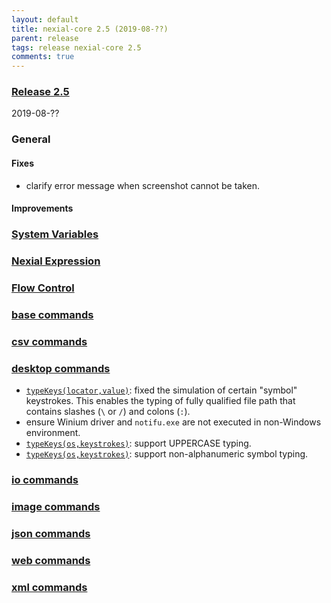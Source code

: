 ```yaml
---
layout: default
title: nexial-core 2.5 (2019-08-??)
parent: release
tags: release nexial-core 2.5
comments: true
---
```


### <a href="https://github.com/nexiality/nexial-core/releases/tag/nexial-core-v2.4_???" class="external-link" target="_nexial_link">Release 2.5</a>
2019-08-??


### General
#### Fixes
- clarify error message when screenshot cannot be taken.

#### Improvements


### [System Variables](../systemvars/)


### [Nexial Expression](../expressions)


### [Flow Control](../flowcontrols)


### [base commands](../commands/base)


### [csv commands](../commands/csv)


### [desktop commands](../commands/desktop)
- [`typeKeys(locator,value)`](../commands/desktop/typeKeys(os,keystrokes)): fixed the simulation of certain "symbol" 
  keystrokes. This enables the typing of fully qualified file path that contains slashes (`\` or `/`) and colons (`:`).
- ensure Winium driver and `notifu.exe` are not executed in non-Windows environment.
- [`typeKeys(os,keystrokes)`](../commands/desktop/typeKeys(os,keystrokes)): support UPPERCASE typing.
- [`typeKeys(os,keystrokes)`](../commands/desktop/typeKeys(os,keystrokes)): support non-alphanumeric symbol typing.


### [io commands](../commands/io)


### [image commands](../commands/image)


### [json commands](../commands/json)


### [web commands](../commands/web)


### [xml commands](../commands/xml)
